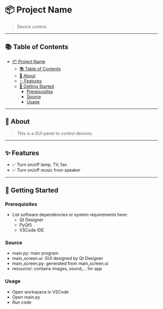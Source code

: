 # 📦 Project Name

> Device control.

---

## 📚 Table of Contents

- [📦 Project Name](#-project-name)
  - [📚 Table of Contents](#-table-of-contents)
  - [📝 About](#-about)
  - [✨ Features](#-features)
  - [🚀 Getting Started](#-getting-started)
    - [Prerequisites](#prerequisites)
    - [Source](#source)
    - [Usage](#usage)

---

## 📝 About

> This is a GUI panel to control devices.

---

## ✨ Features

- ✅ Turn on/off lamp, TV, fan
- ✅ Turn on/off music from speaker

---

## 🚀 Getting Started

### Prerequisites

- List software dependencies or system requirements here:
  - Qt Designer
  - PyQt5
  - VSCode IDE

### Source

- main.py: main program
- main_screen.ui: GUI designed by Qt Designer
- main_screen.py: generated from main_screen.ui
- resource/: contains images, sound,... for app

### Usage

- Open workspace in VSCode
- Open main.py
- Run code
